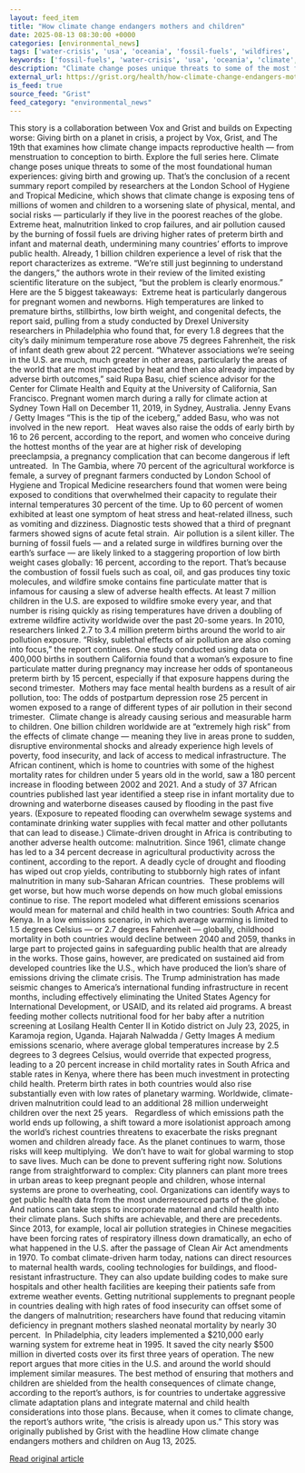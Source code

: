 ```yaml
---
layout: feed_item
title: "How climate change endangers mothers and children"
date: 2025-08-13 08:30:00 +0000
categories: [environmental_news]
tags: ['water-crisis', 'usa', 'oceania', 'fossil-fuels', 'wildfires', 'year-2025', 'drought', 'climate-health', 'california', 'public-health']
keywords: ['fossil-fuels', 'water-crisis', 'usa', 'oceania', 'climate', 'change', 'endangers', 'wildfires']
description: "Climate change poses unique threats to some of the most foundational human experiences: giving birth and growing up"
external_url: https://grist.org/health/how-climate-change-endangers-mothers-and-children/
is_feed: true
source_feed: "Grist"
feed_category: "environmental_news"
---
```


This story is a collaboration between Vox and Grist and builds on&nbsp;Expecting worse: Giving birth on a planet in crisis,&nbsp;a project by&nbsp;Vox,&nbsp;Grist, and&nbsp;The 19th&nbsp;that examines how climate change impacts reproductive health&nbsp;—&nbsp;from menstruation to conception to birth. Explore the full series&nbsp;here. Climate change poses unique threats to some of the most foundational human experiences: giving birth and growing up. That’s the conclusion of a recent summary report compiled by researchers at the London School of Hygiene and Tropical Medicine, which shows that climate change is exposing tens of millions of women and children to a worsening slate of physical, mental, and social risks — particularly if they live in the poorest reaches of the globe.&nbsp; Extreme heat, malnutrition linked to crop failures, and air pollution caused by the burning of fossil fuels are driving higher rates of preterm birth and infant and maternal death, undermining many countries’ efforts to improve public health. Already, 1 billion children experience a level of risk that the report characterizes as extreme. “We’re still just beginning to understand the dangers,” the authors wrote in their review of the limited existing scientific literature on the subject, “but the problem is clearly enormous.” Here are the 5 biggest takeaways:&nbsp; Extreme heat is particularly dangerous for pregnant women and newborns. High temperatures are linked to premature births, stillbirths, low birth weight, and congenital defects, the report said, pulling from a study conducted by Drexel University researchers in Philadelphia who found that, for every 1.8 degrees that the city’s daily minimum temperature rose above 75 degrees Fahrenheit, the risk of infant death grew about 22 percent. “Whatever associations we’re seeing in the U.S. are much, much greater in other areas, particularly the areas of the world that are most impacted by heat and then also already impacted by adverse birth outcomes,” said Rupa Basu, chief science advisor for the Center for Climate Health and Equity at the University of California, San Francisco. Pregnant women march during a rally for climate action at Sydney Town Hall on December 11, 2019, in Sydney, Australia. Jenny Evans / Getty Images “This is the tip of the iceberg,” added Basu, who was not involved in the new report.&nbsp;&nbsp; Heat waves also raise the odds of early birth by 16 to 26 percent, according to the report, and women who conceive during the hottest months of the year are at higher risk of developing preeclampsia, a pregnancy complication that can become dangerous if left untreated.&nbsp; In The Gambia, where 70 percent of the agricultural workforce is female, a survey of pregnant farmers conducted by London School of Hygiene and Tropical Medicine researchers found that women were being exposed to conditions that overwhelmed their capacity to regulate their internal temperatures 30 percent of the time. Up to 60 percent of women exhibited at least one symptom of heat stress and heat-related illness, such as vomiting and dizziness. Diagnostic tests showed that a third of pregnant farmers showed signs of acute fetal strain.&nbsp; Air pollution is a silent killer. The burning of fossil fuels — and a related surge in wildfires burning over the earth’s surface — are likely linked to a staggering proportion of low birth weight cases globally: 16 percent, according to the report. That’s because the combustion of fossil fuels such as coal, oil, and gas produces tiny toxic molecules, and wildfire smoke contains fine particulate matter that is infamous for causing a slew of adverse health effects. At least 7 million children in the U.S. are exposed to wildfire smoke every year, and that number is rising quickly as rising temperatures have driven a doubling of extreme wildfire activity worldwide over the past 20-some years. In 2010, researchers linked 2.7 to 3.4 million preterm births around the world to air pollution exposure. “Risky, sublethal effects of air pollution are also coming into focus,” the report continues. One study conducted using data on 400,000 births in southern California found that a woman’s exposure to fine particulate matter during pregnancy may increase her odds of spontaneous preterm birth by 15 percent, especially if that exposure happens during the second trimester.&nbsp; Mothers may face mental health burdens as a result of air pollution, too: The odds of postpartum depression rose 25 percent in women exposed to a range of different types of air pollution in their second trimester.&nbsp; Climate change is already causing serious and measurable harm to children. One billion children worldwide are at “extremely high risk” from the effects of climate change — meaning they live in areas prone to sudden, disruptive environmental shocks and already experience high levels of poverty, food insecurity, and lack of access to medical infrastructure. The African continent, which is home to countries with some of the highest mortality rates for children under 5 years old in the world, saw a 180 percent increase in flooding between 2002 and 2021. And a study of 37 African countries published last year identified a steep rise in infant mortality due to drowning and waterborne diseases caused by flooding in the past five years. (Exposure to repeated flooding can overwhelm sewage systems and contaminate drinking water supplies with fecal matter and other pollutants that can lead to disease.) Climate-driven drought in Africa is contributing to another adverse health outcome: malnutrition. Since 1961, climate change has led to a 34 percent decrease in agricultural productivity across the continent, according to the report. A deadly cycle of drought and flooding has wiped out crop yields, contributing to stubbornly high rates of infant malnutrition in many sub-Saharan African countries.&nbsp; These problems will get worse, but how much worse depends on how much global emissions continue to rise. The report modeled what different emissions scenarios would mean for maternal and child health in two countries: South Africa and Kenya. In a low emissions scenario, in which average warming is limited to 1.5 degrees Celsius — or 2.7 degrees Fahrenheit — globally, childhood mortality in both countries would decline between 2040 and 2059, thanks in large part to projected gains in safeguarding public health that are already in the works. Those gains, however, are predicated on sustained aid from developed countries like the U.S., which have produced the lion’s share of emissions driving the climate crisis. The Trump administration has made seismic changes to America’s international funding infrastructure in recent months, including effectively eliminating the United States Agency for International Development, or USAID, and its related aid programs. A breast feeding mother collects nutritional food for her baby after a nutrition screening at Losilang Health Center II in Kotido district on July 23, 2025, in Karamoja region, Uganda. Hajarah Nalwadda / Getty Images A medium emissions scenario, where average global temperatures increase by 2.5 degrees to 3 degrees Celsius, would override that expected progress, leading to a 20 percent increase in child mortality rates in South Africa and stable rates in Kenya, where there has been much investment in protecting child health. Preterm birth rates in both countries would also rise substantially even with low rates of planetary warming. Worldwide, climate-driven malnutrition could lead to an additional 28 million underweight children over the next 25 years.&nbsp;&nbsp; Regardless of which emissions path the world ends up following, a shift toward a more isolationist approach among the world’s richest countries threatens to exacerbate the risks pregnant women and children already face. As the planet continues to warm, those risks will keep multiplying.&nbsp; We don’t have to wait for global warming to stop to save lives. Much can be done to prevent suffering right now. Solutions range from straightforward to complex: City planners can plant more trees in urban areas to keep pregnant people and children, whose internal systems are prone to overheating, cool. Organizations can identify ways to get public health data from the most underresourced parts of the globe. And nations can take steps to incorporate maternal and child health into their climate plans. Such shifts are achievable, and there are precedents. Since 2013, for example, local air pollution strategies in Chinese megacities have been forcing rates of respiratory illness down dramatically, an echo of what happened in the U.S. after the passage of Clean Air Act amendments in 1970. To combat climate-driven harm today, nations can direct resources to maternal health wards, cooling technologies for buildings, and flood-resistant infrastructure. They can also update building codes to make sure hospitals and other health facilities are keeping their patients safe from extreme weather events. Getting nutritional supplements to pregnant people in countries dealing with high rates of food insecurity can offset some of the dangers of malnutrition; researchers have found that reducing vitamin deficiency in pregnant mothers slashed neonatal mortality by nearly 30 percent.&nbsp; In Philadelphia, city leaders implemented a $210,000 early warning system for extreme heat in 1995. It saved the city nearly $500 million in diverted costs over its first three years of operation. The new report argues that more cities in the U.S. and around the world should implement similar measures. The best method of ensuring that mothers and children are shielded from the health consequences of climate change, according to the report’s authors, is for countries to undertake aggressive climate adaptation plans and integrate maternal and child health considerations into those plans. Because, when it comes to climate change, the report’s authors write, “the crisis is already upon us.” This story was originally published by Grist with the headline How climate change endangers mothers and children on Aug 13, 2025.

[Read original article](https://grist.org/health/how-climate-change-endangers-mothers-and-children/)
